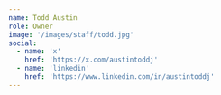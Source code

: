 ```yaml
---
name: Todd Austin
role: Owner
image: '/images/staff/todd.jpg'
social:
  - name: 'x'
    href: 'https://x.com/austintoddj'
  - name: 'linkedin'
    href: 'https://www.linkedin.com/in/austintoddj'
---
```

